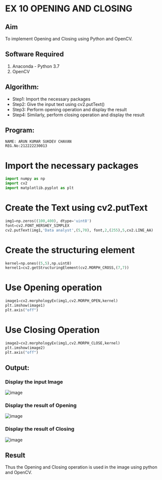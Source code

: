 # EX 10 OPENING AND CLOSING
## Aim
To implement Opening and Closing using Python and OpenCV.
## Software Required
1. Anaconda - Python 3.7
2. OpenCV
## Algorithm:
- Step1: Import the necessary packages
- Step2: Give the input text using cv2.putText()
- Step3: Perform opening operation and display the result
- Step4: Similarly, perform closing operation and display the result
## Program:
```
NAME: ARUN KUMAR SUKDEV CHAVAN
REG.No:212222230013
``` 
# Import the necessary packages
```python
import numpy as np
import cv2
import matplotlib.pyplot as plt
```
# Create the Text using cv2.putText
```python
img1=np.zeros((100,400), dtype='uint8')
font=cv2.FONT_HERSHEY_SIMPLEX
cv2.putText(img1,'Data analyst',(5,70), font,2,(255),5,cv2.LINE_AA)
```
# Create the structuring element
```python
kernel=np.ones((5,5),np.uint8)
kernel1=cv2.getStructuringElement(cv2.MORPH_CROSS,(7,7))
```
# Use Opening operation
```python
image1=cv2.morphologyEx(img1,cv2.MORPH_OPEN,kernel)
plt.imshow(image1)
plt.axis("off")
```
# Use Closing Operation
```python
image2=cv2.morphologyEx(img1,cv2.MORPH_CLOSE,kernel)
plt.imshow(image2)
plt.axis("off")
```
## Output:
### Display the input Image
![image](https://github.com/LATHIKESHWARAN/OPENING--AND-CLOSING/assets/119393556/ebcd287b-a7d7-417e-80b2-8b1b8e9b2ee0)

### Display the result of Opening
![image](https://github.com/LATHIKESHWARAN/OPENING--AND-CLOSING/assets/119393556/b7b013d9-4bcd-49fd-9fcc-8af2af336fcd)

### Display the result of Closing
![image](https://github.com/LATHIKESHWARAN/OPENING--AND-CLOSING/assets/119393556/7c08f3f7-8dfa-4276-8906-b30ffb7e7fa1)

## Result
Thus the Opening and Closing operation is used in the image using python and OpenCV.
